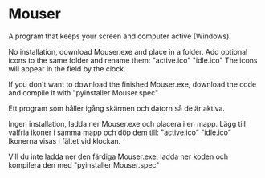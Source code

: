 # Mouser

A program that keeps your screen and computer active (Windows).

No installation, download Mouser.exe and place in a folder.
Add optional icons to the same folder and rename them:
"active.ico"
"idle.ico"
The icons will appear in the field by the clock.

If you don't want to download the finished Mouser.exe, download the code and compile it with "pyinstaller Mouser.spec"


Ett program som håller igång skärmen och datorn så de är aktiva.

Ingen installation, ladda ner Mouser.exe och placera i en mapp.
Lägg till valfria ikoner i samma mapp och döp dem till:
"active.ico"
"idle.ico"
Ikonerna visas i fältet vid klockan.

Vill du inte ladda ner den färdiga Mouser.exe, ladda ner koden och kompilera den med "pyinstaller Mouser.spec"





